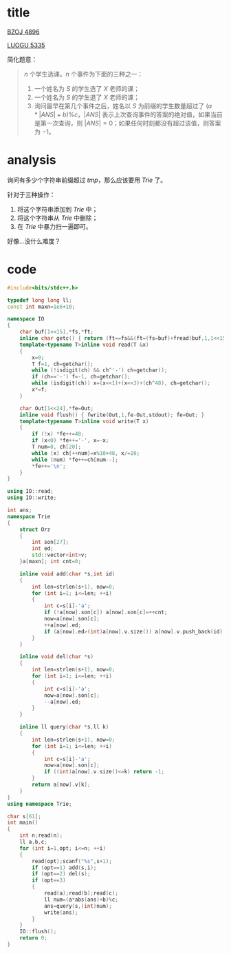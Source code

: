 # title

[BZOJ 4896](https://lydsy.com/JudgeOnline/problem.php?id=4896)

[LUOGU 5335](https://www.luogu.org/problem/P5335)

简化题意：

> $n$ 个学生选课。$n$ 个事件为下面的三种之一：
>
> 1. 一个姓名为 $S$ 的学生选了 $X$ 老师的课；
> 2. 一个姓名为 $S$ 的学生退了 $X$ 老师的课；
> 3. 询问最早在第几个事件之后，姓名以 $S$ 为前缀的学生数量超过了 $(a*|ANS|+b)\%c$，$|ANS|$ 表示上次查询事件的答案的绝对值，如果当前是第一次查询，则 $|ANS|=0$；如果任何时刻都没有超过该值，则答案为 $-1$。

# analysis

询问有多少个字符串前缀超过 $tmp$，那么应该要用 $Trie$ 了。

针对于三种操作：

1. 将这个字符串添加到 $Trie$ 中；
2. 将这个字符串从 $Trie$ 中删除；
3. 在 $Trie$ 中暴力扫一遍即可。

好像...没什么难度？

# code

```cpp
#include<bits/stdc++.h>

typedef long long ll;
const int maxn=1e6+10;

namespace IO
{
	char buf[1<<15],*fs,*ft;
	inline char getc() { return (ft==fs&&(ft=(fs=buf)+fread(buf,1,1<<15,stdin),ft==fs))?0:*fs++; }
	template<typename T>inline void read(T &x)
	{
		x=0;
		T f=1, ch=getchar();
		while (!isdigit(ch) && ch^'-') ch=getchar();
		if (ch=='-') f=-1, ch=getchar();
		while (isdigit(ch)) x=(x<<1)+(x<<3)+(ch^48), ch=getchar();
		x*=f;
	}

	char Out[1<<24],*fe=Out;
	inline void flush() { fwrite(Out,1,fe-Out,stdout); fe=Out; }
	template<typename T>inline void write(T x)
	{
		if (!x) *fe++=48;
		if (x<0) *fe++='-', x=-x;
		T num=0, ch[20];
		while (x) ch[++num]=x%10+48, x/=10;
		while (num) *fe++=ch[num--];
		*fe++='\n';
	}
}

using IO::read;
using IO::write;

int ans;
namespace Trie
{
	struct Orz
	{
		int son[27];
		int ed;
		std::vector<int>v;
	}a[maxn]; int cnt=0;

	inline void add(char *s,int id)
	{
		int len=strlen(s+1), now=0;
		for (int i=1; i<=len; ++i)
		{
			int c=s[i]-'a';
			if (!a[now].son[c]) a[now].son[c]=++cnt;
			now=a[now].son[c];
			++a[now].ed;
			if (a[now].ed>(int)a[now].v.size()) a[now].v.push_back(id);
		}
	}

	inline void del(char *s)
	{
		int len=strlen(s+1), now=0;
		for (int i=1; i<=len; ++i)
		{
			int c=s[i]-'a';
			now=a[now].son[c];
			--a[now].ed;
		}
	}

	inline ll query(char *s,ll k)
	{
		int len=strlen(s+1), now=0;
		for (int i=1; i<=len; ++i)
		{
			int c=s[i]-'a';
			now=a[now].son[c];
			if ((int)a[now].v.size()<=k) return -1;
		}
		return a[now].v[k];
	}
}
using namespace Trie;

char s[61];
int main()
{
	int n;read(n);
	ll a,b,c;
	for (int i=1,opt; i<=n; ++i)
	{
		read(opt);scanf("%s",s+1);
		if (opt==1) add(s,i);
		if (opt==2) del(s);
		if (opt==3)
		{
			read(a);read(b);read(c);
			ll num=(a*abs(ans)+b)%c;
			ans=query(s,(int)num);
			write(ans);
		}
	}
	IO::flush();
	return 0;
}
```